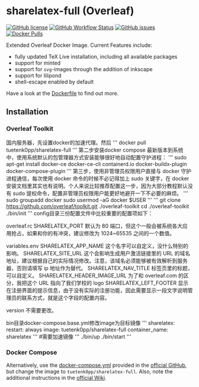# sharelatex-full (Overleaf)

[![GitHub license](https://img.shields.io/github/license/Tuetenk0pp/sharelatex-full)](https://github.com/Tuetenk0pp/sharelatex-full/blob/master/LICENSE)
[![GitHub Workflow Status](https://img.shields.io/github/actions/workflow/status/Tuetenk0pp/sharelatex-full/build-test.yml)](https://github.com/Tuetenk0pp/sharelatex-full/actions/workflows/build-test.yml)
[![GitHub issues](https://img.shields.io/github/issues/tuetenk0pp/sharelatex-full)](https://github.com/Tuetenk0pp/sharelatex-full/issues)
[![Docker Pulls](https://img.shields.io/docker/pulls/tuetenk0pp/sharelatex-full)](https://hub.docker.com/r/tuetenk0pp/sharelatex-full)

Extended Overleaf Docker Image.
Current Features include:

- fully updated TeX Live installation, including all available packages
- support for minted
- support for `svg`-images through the addition of inkscape
- support for lilipond
- shell-escape enabled by default

Have a look at the [Dockerfile](./Dockerfile) to find out more.

## Installation

### Overleaf Toolkit
国内服务器，先设置docker的加速代理。然后
'''
docker pull tuetenk0pp/sharelatex-full
'''
第二步安装docker compose 最新版本到系统中，使用系统默认的包管理器方式安装能够很好地自动配置守护进程：
'''
sudo apt-get install docker-ce docker-ce-cli containerd.io docker-buildx-plugin docker-compose-plugin
'''
第三步，使用非管理员权限用户直接与 docker 守护进程通信，每次使用 docker 命令的时候不必记得加上 sudo 关键字，在 docker 安装文档里其实也有说明。个人来说比较推荐配置这一步，因为大部分教程默认没有 sudo 提权命令，配置非管理员权限用户能更好地避开一下不必要的麻烦。
'''
sudo groupadd docker
sudo usermod -aG docker $USER
'''
'''
git clone https://github.com/overleaf/toolkit.git ./overleaf-toolkit
cd ./overleaf-toolkit
./bin/init
'''
config目录三份配置文件中比较重要的配置项如下：

overleaf.rc
SHARELATEX_PORT 默认为 80 端口，但这个一般会被系统各大应用抢占，如果和你的有冲突，建议修改为 1024~65535 之间的一个数值。

variables.env
SHARELATEX_APP_NAME 这个名字可以自定义，没什么特别的影响。
SHARELATEX_SITE_URL 这个会影响生成用户激活链接里的 URL 的域名地址，建议根据自己的实际情况修改。注意，该域名必须能够被有效解析到服务器，否则请填写 ip 地址作为替代。
SHARELATEX_NAV_TITLE 标签页里的标题，可以自定义。
SHARELATEX_HEADER_IMAGE_URL 为了和 overleaf.com 的区分，我把这个 URL 指向了我们学校的 logo
SHARELATEX_LEFT_FOOTER 显示在注册界面的提示信息，由于没有实际的注册功能，因此需要显示一段文字说明管理员的联系方式，就是这个字段的配置内容。

version
不需要更改。

bin目录docker-compose.base.yml修改image为目标镜像
'''
sharelatex:
    restart: always
    image: tuetenk0pp/sharelatex-full
    container_name: sharelatex
'''
#需要加速镜像
'''
./bin/up 
./bin/start
'''

### Docker Compose

Alternatively, use the [docker-compose.yml](https://github.com/overleaf/overleaf/blob/main/docker-compose.yml) provided in the [official GitHub](https://github.com/overleaf/overleaf), but change the image to ``tuetenk0pp/sharelatex-full``.
Also, note the additional instructions in the [official Wiki](https://github.com/overleaf/overleaf/wiki/Release-Notes--4.x.x#manually-setting-up-mongodb-as-a-replica-set).
